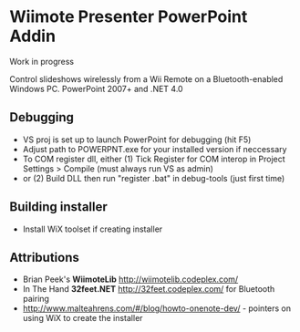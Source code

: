 Wiimote Presenter PowerPoint Addin
==================================

Work in progress

Control slideshows wirelessly from a Wii Remote on a Bluetooth-enabled Windows PC. PowerPoint 2007+ and .NET 4.0

## Debugging ##
- VS proj is set up to launch PowerPoint for debugging (hit F5)
- Adjust path to POWERPNT.exe for your installed version if neccessary
- To COM register dll, either (1) Tick Register for COM interop in Project Settings > Compile (must always run VS as admin)
- or (2) Build DLL then run "register <your arch>.bat" in debug-tools (just first time)

## Building installer ##
- Install WiX toolset if creating installer

## Attributions ##
- Brian Peek's **WiimoteLib** http://wiimotelib.codeplex.com/
- In The Hand **32feet.NET** http://32feet.codeplex.com/ for Bluetooth pairing
- http://www.malteahrens.com/#/blog/howto-onenote-dev/ - pointers on using WiX to create the installer

